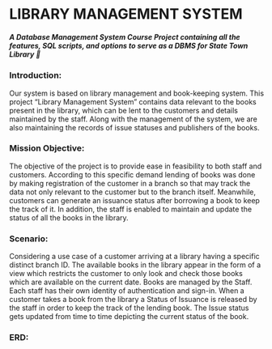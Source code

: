 # LIBRARY MANAGEMENT SYSTEM

##### A Database Management System Course Project containing all the features, SQL scripts, and options to serve as a DBMS for State Town Library 🚀

### Introduction:
Our system is based on library management and book-keeping system. This project “Library Management System” contains data relevant to the books present in the library, which can be lent to the customers and details maintained by the staff. Along with the management of the system, we are also maintaining the records of issue statuses and publishers of the books.

### Mission Objective:
The objective of the project is to provide ease in feasibility to both staff and customers. According to this specific demand lending of books was done by making registration of the customer in a branch so that may track the data not only relevant to the customer but to the branch itself. Meanwhile, customers can generate an issuance status after borrowing a book to keep the track of it. In addition, the staff is enabled to maintain and update the status of all the books in the library.

### Scenario:
Considering a use case of a customer arriving at a library having a specific distinct branch ID. The available books in the library appear in the form of a view which restricts the customer to only look and check those books which are available on the current date. Books are managed by the Staff. Each staff has their own identity of authentication and sign-in. When a customer takes a book from the library a Status of Issuance is released by the staff in order to keep the track of the lending book. The Issue status gets updated from time to time depicting the current status of the book.

### ERD:

